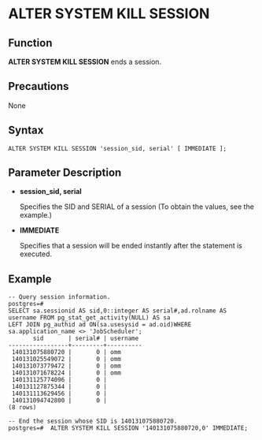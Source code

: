 # ALTER SYSTEM KILL SESSION<a name="EN-US_TOPIC_0242370539"></a>

## Function<a name="en-us_topic_0237122075_en-us_topic_0059778605_s40bbf40e12d1487aaca3ddd1b9bb55e0"></a>

**ALTER SYSTEM KILL SESSION**  ends a session.

## Precautions<a name="en-us_topic_0237122075_en-us_topic_0059778605_s16279beb536e4281b8403ab11195cb3a"></a>

None

## Syntax<a name="en-us_topic_0237122075_en-us_topic_0059778605_s3b7743fa7cab42718575f7194d1112ba"></a>

```
ALTER SYSTEM KILL SESSION 'session_sid, serial' [ IMMEDIATE ];
```

## Parameter Description<a name="en-us_topic_0237122075_en-us_topic_0059778605_sa834b01395fd4366a5dce7a64ad867b6"></a>

-   **session\_sid, serial**

    Specifies the SID and SERIAL of a session \(To obtain the values, see the example.\)

-   **IMMEDIATE**

    Specifies that a session will be ended instantly after the statement is executed.


## Example<a name="en-us_topic_0237122075_en-us_topic_0059778605_s731ce019d40848b1aa9b394fd2484a33"></a>

```
-- Query session information.
postgres=# 
SELECT sa.sessionid AS sid,0::integer AS serial#,ad.rolname AS username FROM pg_stat_get_activity(NULL) AS sa
LEFT JOIN pg_authid ad ON(sa.usesysid = ad.oid)WHERE sa.application_name <> 'JobScheduler';
       sid       | serial# | username 
-----------------+---------+----------
 140131075880720 |       0 | omm
 140131025549072 |       0 | omm
 140131073779472 |       0 | omm
 140131071678224 |       0 | omm
 140131125774096 |       0 | 
 140131127875344 |       0 | 
 140131113629456 |       0 | 
 140131094742800 |       0 | 
(8 rows)

-- End the session whose SID is 140131075880720.
postgres=#  ALTER SYSTEM KILL SESSION '140131075880720,0' IMMEDIATE;
```

